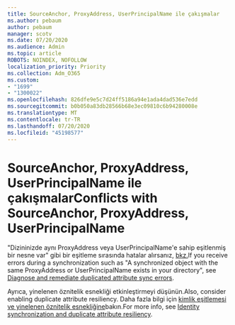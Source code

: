 ```yaml
---
title: SourceAnchor, ProxyAddress, UserPrincipalName ile çakışmalar
ms.author: pebaum
author: pebaum
manager: scotv
ms.date: 07/20/2020
ms.audience: Admin
ms.topic: article
ROBOTS: NOINDEX, NOFOLLOW
localization_priority: Priority
ms.collection: Adm_O365
ms.custom:
- "1699"
- "1300022"
ms.openlocfilehash: 826dfe9e5c7d24ff5186a94e1ada4dad536e7edd
ms.sourcegitcommit: b0b050a83db28566b68e3ec09810c6b94280008e
ms.translationtype: MT
ms.contentlocale: tr-TR
ms.lasthandoff: 07/20/2020
ms.locfileid: "45198577"
---
```

# <a name="conflicts-with-sourceanchor-proxyaddress-userprincipalname"></a><span data-ttu-id="ccef5-102">SourceAnchor, ProxyAddress, UserPrincipalName ile çakışmalar</span><span class="sxs-lookup"><span data-stu-id="ccef5-102">Conflicts with SourceAnchor, ProxyAddress, UserPrincipalName</span></span>

<span data-ttu-id="ccef5-103">"Dizininizde aynı ProxyAddress veya UserPrincipalName'e sahip eşitlenmiş bir nesne var" gibi bir eşitleme sırasında hatalar alırsanız, [bkz.](https://docs.microsoft.com/azure/active-directory/hybrid/how-to-connect-health-diagnose-sync-errors)</span><span class="sxs-lookup"><span data-stu-id="ccef5-103">If you receive errors during a synchronization such as "A synchronized object with the same ProxyAddress or UserPrincipalName exists in your directory", see [Diagnose and remediate duplicated attribute sync errors](https://docs.microsoft.com/azure/active-directory/hybrid/how-to-connect-health-diagnose-sync-errors).</span></span>

<span data-ttu-id="ccef5-104">Ayrıca, yinelenen öznitelik esnekliği etkinleştirmeyi düşünün.</span><span class="sxs-lookup"><span data-stu-id="ccef5-104">Also, consider enabling duplicate attribute resiliency.</span></span> <span data-ttu-id="ccef5-105">Daha fazla bilgi için [kimlik eşitlemesi ve yinelenen öznitelik esnekliğine](https://aka.ms/duplicateattributeresiliency)bakın.</span><span class="sxs-lookup"><span data-stu-id="ccef5-105">For more info, see [Identity synchronization and duplicate attribute resiliency](https://aka.ms/duplicateattributeresiliency).</span></span>